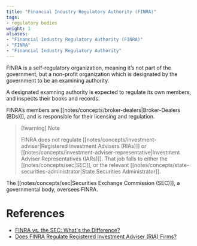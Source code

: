 ```yaml
---
title: "Financial Industry Regulatory Authority (FINRA)"
tags:
- regulatory bodies
weight: 1
aliases:
- "Financial Industry Regulatory Authority (FINRA)"
- "FINRA"
- "Financial Industry Regulatory Authority"
---
```


FINRA is a self-regulatory organization, meaning it’s not part of the government, but a non-profit organization which is designated by the government to be an examining authority.

A designated examning authority is expected to regulate its own members, and inspects their books and records.

FINRA’s members are [[notes/concepts/broker-dealers|Broker-Dealers (BDs)]], and is responsible for their licensing and regulation.

> [!warning] Note
> 
> FINRA does not regulate [[notes/concepts/investment-adviser|Registered Investment Advisers (RIAs)]] or [[notes/concepts/investment-adviser-representative|Investment Adviser Representatives (IARs)]]. That job falls to either the [[notes/concepts/sec|SEC]], or the relevant [[notes/concepts/state-securities-administrator|State Securities Administrator]].

The [[notes/concepts/sec|Securities Exchange Commission (SEC)]], a governmental body, oversees FINRA.

# References
- [FINRA vs. the SEC: What's the Difference?](https://www.investopedia.com/ask/answers/how-does-finra-differ-sec/)
- [Does FINRA Regulate Registered Investment Adviser (RIA) Firms?](https://www.riainabox.com/blog/does-finra-regulate-registered-investment-adviser-ria-firms)